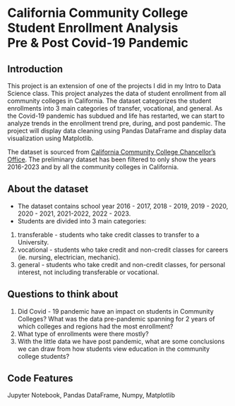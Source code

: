 # California Community College Student Enrollment Analysis<br>Pre &amp; Post Covid-19 Pandemic

## Introduction
This project is an extension of one of the projects I did in my Intro to Data Science class. This project analyzes the data of student enrollment from all community colleges in California. The dataset categorizes the student enrollments into 3 main categories of transfer, vocational, and general. As the Covid-19 pandemic has subdued and life has restarted, we can start to analyze trends in the enrollment trend pre, during, and post pandemic. The project will display data cleaning using Pandas DataFrame and  display data visualization using Matplotlib.

The dataset is sourced from [California Community College Chancellor’s Office](https://datamart.cccco.edu/Students/FTES_Summary.aspx). 
The preliminary dataset has been filtered to only show the years 2016-2023 and by all the community colleges in California. 

## About the dataset

* The dataset contains school year 2016 - 2017, 2018 - 2019, 2019 - 2020, 2020 - 2021, 2021-2022, 2022 - 2023. 
* Students are divided into 3 main categories:
1. transferable - students who take credit classes to transfer to a University.
2. vocational - students who take credit and non-credit classes for careers (ie. nursing, electrician, mechanic).
3. general - students who take credit and non-credit classes, for personal interest, not including transferable or vocational.

## Questions to think about
1. Did Covid - 19 pandemic have an impact on students in Community Colleges? What was the data pre-pandemic spanning for 2 years of which colleges and regions had the most enrollment?
2. What type of enrollments were there mostly? 
3. With the little data we have post pandemic, what are some conclusions we can draw from how students view education in the community college students? 

## Code Features
Jupyter Notebook, Pandas DataFrame, Numpy, Matplotlib



